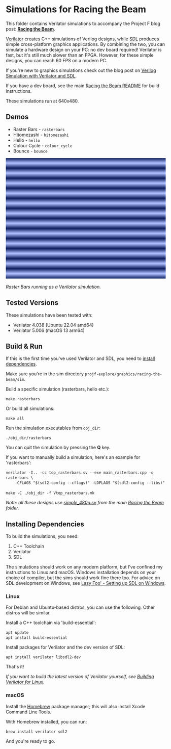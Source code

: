 # Simulations for Racing the Beam

This folder contains Verilator simulations to accompany the Project F blog post: **[Racing the Beam](https://projectf.io/posts/racing-the-beam/)**.

[Verilator](https://www.veripool.org/verilator/) creates C++ simulations of Verilog designs, while [SDL](https://www.libsdl.org) produces simple cross-platform graphics applications. By combining the two, you can simulate a hardware design on your PC: no dev board required! Verilator is fast, but it's still much slower than an FPGA. However, for these simple designs, you can reach 60 FPS on a modern PC.

If you're new to graphics simulations check out the blog post on [Verilog Simulation with Verilator and SDL](https://projectf.io/posts/verilog-sim-verilator-sdl/).

If you have a dev board, see the main [Racing the Beam README](../README.md) for build instructions.

These simulations run at 640x480.

## Demos

* Raster Bars - `rasterbars`
* Hitomezashi - `hitomezashi`
* Hello - `hello`
* Colour Cycle - `colour_cycle`
* Bounce - `bounce`

![](../../../doc/img/rasterbars.png?raw=true "")

_Raster Bars running as a Verilator simulation._

## Tested Versions

These simulations have been tested with:

* Verilator 4.038 (Ubuntu 22.04 amd64)
* Verilator 5.006 (macOS 13 arm64)

## Build & Run

If this is the first time you've used Verilator and SDL, you need to [install dependencies](#installing-dependencies).

Make sure you're in the sim directory `projf-explore/graphics/racing-the-beam/sim`.

Build a specific simulation (rasterbars, hello etc.):

```shell
make rasterbars
```

Or build all simulations:

```shell
make all
```

Run the simulation executables from `obj_dir`:

```shell
./obj_dir/rasterbars
```

You can quit the simulation by pressing the **Q** key.

If you want to manually build a simulation, here's an example for 'rasterbars':

```shell
verilator -I.. -cc top_rasterbars.sv --exe main_rasterbars.cpp -o rasterbars \
    -CFLAGS "$(sdl2-config --cflags)" -LDFLAGS "$(sdl2-config --libs)"

make -C ./obj_dir -f Vtop_rasterbars.mk
```

_Note: all these designs use [simple_480p.sv](../simple_480p.sv) from the main [Racing the Beam](../) folder._

## Installing Dependencies

To build the simulations, you need:

1. C++ Toolchain
2. Verilator
3. SDL

The simulations should work on any modern platform, but I've confined my instructions to Linux and macOS. Windows installation depends on your choice of compiler, but the sims should work fine there too. For advice on SDL development on Windows, see [Lazy Foo' - Setting up SDL on Windows](https://lazyfoo.net/tutorials/SDL/01_hello_SDL/windows/index.php).

### Linux

For Debian and Ubuntu-based distros, you can use the following. Other distros will be similar.

Install a C++ toolchain via 'build-essential':

```shell
apt update
apt install build-essential
```

Install packages for Verilator and the dev version of SDL:

```shell
apt install verilator libsdl2-dev
```

That's it!

_If you want to build the latest version of Verilator yourself, see [Building Verilator for Linux](https://projectf.io/posts/building-ice40-fpga-toolchain/#verilator)._

### macOS

Install the [Homebrew](https://brew.sh/) package manager; this will also install Xcode Command Line Tools.

With Homebrew installed, you can run:

```shell
brew install verilator sdl2
```

And you're ready to go.
